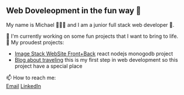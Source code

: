 ## Web Doveleopment in the fun way 🤪
My name is Michael 🧑🏼‍💻 and I am a junior full stack web developer 🚀.  

🔭 I'm currently working on some fun projects that I want to bring to life.  
🏅 My proudest projects:

 - [Image Stack WebSite Front+Back](https://github.com/Michael-Ivlev/react-around-api-full) react nodejs monogodb project
 - [Blog about traveling](https://github.com/Michael-Ivlev/web_project_3) this is my first step in web development so this project have a special place

📫 How to reach me:  
[Email](ivlevMic@gmail.com)
[LinkedIn](https://www.linkedin.com/in/michael-ivlev)
